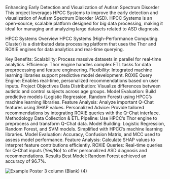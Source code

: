 Enhancing Early Detection and Visualization of Autism Spectrum Disorder
This project leverages HPCC Systems to improve the early detection and visualization of Autism Spectrum Disorder (ASD). HPCC Systems is an open-source, scalable platform designed for big data processing, making it ideal for managing and analyzing large datasets related to ASD diagnosis.

HPCC Systems Overview
HPCC Systems (High-Performance Computing Cluster) is a distributed data processing platform that uses the Thor and ROXIE engines for data analytics and real-time querying.

Key Benefits:
Scalability: Process massive datasets in parallel for real-time analytics.
Efficiency: Thor engine handles complex ETL tasks for data preprocessing and feature engineering.
Flexibility: Integrated machine learning libraries support predictive model development.
ROXIE Query Engine: Enables real-time, personalized recommendations based on user inputs.
Project Objectives
Data Distribution: Visualize differences between autistic and control subjects across age groups.
Model Evaluation: Build predictive models (Logistic Regression, Random Forest) using HPCC’s machine learning libraries.
Feature Analysis: Analyze important Q-Chat features using SHAP values.
Personalized Advice: Provide tailored recommendations by integrating ROXIE queries with the Q-Chat interface.
Methodology
Data Collection & ETL Pipeline: Use HPCC’s Thor engine to preprocess and transform Q-Chat data.
Model Building:
Logistic Regression, Random Forest, and SVM models.
Simplified with HPCC’s machine learning libraries.
Model Evaluation:
Accuracy, Confusion Matrix, and MCC used to assess model performance.
Feature Analysis:
Calculate SHAP values to interpret feature contributions efficiently.
ROXIE Queries:
Real-time queries for Q-Chat inputs (Yes/No) to offer personalized ASD diagnosis and recommendations.
Results
Best Model: Random Forest achieved an accuracy of 96.7%.


![Example Poster 3 column (Blank) (4)](https://github.com/user-attachments/assets/8b7653e7-47a1-4410-9bd6-0fea0d11e915)
